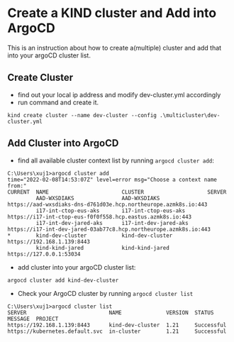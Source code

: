 # Create a KIND cluster and Add into ArgoCD
This is an instruction about how to create a(multiple) cluster and add that into your argoCD cluster list.

## Create Cluster
* find out your local ip address and modify dev-cluster.yml accordingly
* run command and create it.
```
kind create cluster --name dev-cluster --config .\multicluster\dev-cluster.yml
```

## Add Cluster into ArgoCD
* find all available cluster context list by running `argocd cluster add`:
```
C:\Users\xuj1>argocd cluster add
time="2022-02-08T14:53:07Z" level=error msg="Choose a context name from:"
CURRENT  NAME                       CLUSTER                    SERVER
         AAD-WXSDIAKS               AAD-WXSDIAKS               https://aad-wxsdiaks-dns-d761d03e.hcp.northeurope.azmk8s.io:443
         i17-int-ctop-eus-aks       i17-int-ctop-eus-aks       https://i17-int-ctop-eus-f0f0f558.hcp.eastus.azmk8s.io:443
         i17-int-dev-jared-aks      i17-int-dev-jared-aks      https://i17-int-dev-jared-03ab77c8.hcp.northeurope.azmk8s.io:443
*        kind-dev-cluster           kind-dev-cluster           https://192.168.1.139:8443
         kind-kind-jared            kind-kind-jared            https://127.0.0.1:53034
```

* add cluster into your argoCD cluster list:

```
argocd cluster add kind-dev-cluster
```
* Check your ArgoCD cluster by running `argocd cluster list`


```
C:\Users\xuj1>argocd cluster list
SERVER                          NAME              VERSION  STATUS      MESSAGE  PROJECT
https://192.168.1.139:8443      kind-dev-cluster  1.21     Successful
https://kubernetes.default.svc  in-cluster        1.21     Successful
```
